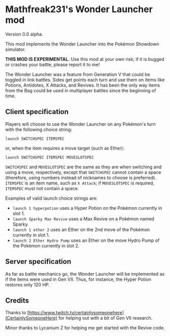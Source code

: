 # Mathfreak231's Wonder Launcher mod

Version 0.0 alpha.

This mod implements the Wonder Launcher into the Pokémon Showdown simulator.

**THIS MOD IS EXPERIMENTAL.** Use this mod at your own risk; if it is bugged or crashes your battle, please report it to me!

The Wonder Launcher was a feature from Generation V that could be toggled in link battles.
Sides get points each turn and use them on items like Potions, Antidotes, X Attacks, and Revives.
It has been the only way items from the Bag could be used in multiplayer battles since the beginning of time.

## Client specification

Players will choose to use the Wonder Launcher on any Pokémon's turn with the following choice string:

```
launch SWITCHSPEC ITEMSPEC
```

or, when the item requires a move target (such as Ether):

```
launch SWITCHSPEC ITEMSPEC MOVESLOTSPEC
```

`SWITCHSPEC` and `MOVESLOTSPEC` are the same as they are when switching and using a move, respectively,
except that `SWITCHSPEC` cannot contain a space (therefore, using numbers instead of nicknames to choose is preferred).
`ITEMSPEC` is an item name, such as `X Attack`; if `MOVESLOTSPEC` is required, `ITEMSPEC` must not contain a space.

Examples of valid launch choice strings are:
- `launch 1 hyperpotion` uses a Hyper Potion on the Pokémon currently in slot 1.
- `launch Sparky Max Revive` uses a Max Revive on a Pokémon named Sparky.
- `launch 1 ether 2` uses an Ether on the 2nd move of the Pokémon currently in slot 1.
- `launch 2 Ether Hydro Pump` uses an Ether on the move Hydro Pump of the Pokémon currently in slot 2.

## Server specification

As far as battle mechanics go, the Wonder Launcher will be implemented as if the items were used in Gen VII.
Thus, for instance, the Hyper Potion restores only 120 HP.

## Credits

Thanks to [https://www.twitch.tv/certainlysomeonehere](CertainlySomeoneHere) for helping out with a bit of Gen VII research.

Minor thanks to Lycanium Z for helping me get started with the Revive code.
